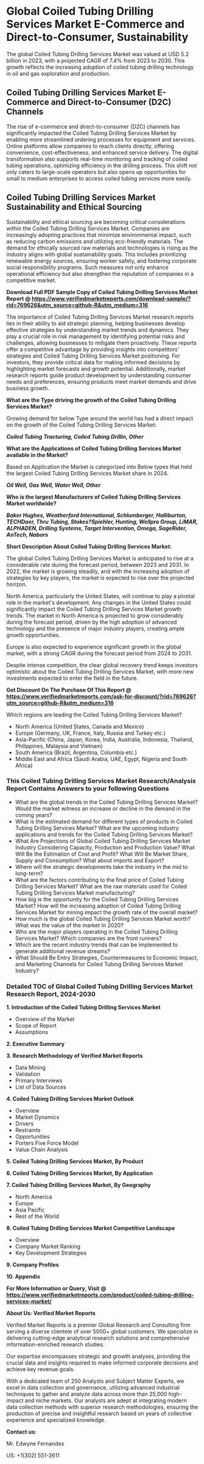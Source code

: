 <h1>Global Coiled Tubing Drilling Services Market E-Commerce and Direct-to-Consumer, Sustainability</h1><p class=""><p>The global Coiled Tubing Drilling Services Market was valued at USD 5.2 billion in 2023, with a projected CAGR of 7.4% from 2023 to 2030. This growth reflects the increasing adoption of coiled tubing drilling technology in oil and gas exploration and production.</p><h2>Coiled Tubing Drilling Services Market E-Commerce and Direct-to-Consumer (D2C) Channels</h2><p>The rise of e-commerce and direct-to-consumer (D2C) channels has significantly impacted the Coiled Tubing Drilling Services Market by enabling more streamlined ordering processes for equipment and services. Online platforms allow companies to reach clients directly, offering convenience, cost-effectiveness, and enhanced service delivery. The digital transformation also supports real-time monitoring and tracking of coiled tubing operations, optimizing efficiency in the drilling process. This shift not only caters to large-scale operators but also opens up opportunities for small to medium enterprises to access coiled tubing services more easily.</p><h2>Coiled Tubing Drilling Services Market Sustainability and Ethical Sourcing</h2><p>Sustainability and ethical sourcing are becoming critical considerations within the Coiled Tubing Drilling Services Market. Companies are increasingly adopting practices that minimize environmental impact, such as reducing carbon emissions and utilizing eco-friendly materials. The demand for ethically sourced raw materials and technologies is rising as the industry aligns with global sustainability goals. This includes prioritizing renewable energy sources, ensuring worker safety, and fostering corporate social responsibility programs. Such measures not only enhance operational efficiency but also strengthen the reputation of companies in a competitive market.</p></p><p class=""><strong>Download Full PDF Sample Copy of Coiled Tubing Drilling Services Market Report @ <a href="https://www.verifiedmarketreports.com/download-sample/?rid=769626&utm_source=github-R&utm_medium=316" target="_blank">https://www.verifiedmarketreports.com/download-sample/?rid=769626&utm_source=github-R&utm_medium=316</a></strong></p><p>The importance of&nbsp;Coiled Tubing Drilling Services Market research reports lies in their ability to aid strategic planning, helping businesses develop effective strategies by understanding market trends and dynamics. They play a crucial role in risk management by identifying potential risks and challenges, allowing businesses to mitigate them proactively. These reports offer a competitive advantage by providing insights into competitors' strategies and Coiled Tubing Drilling Services Market positioning. For investors, they provide critical data for making informed decisions by highlighting market forecasts and growth potential. Additionally, market research reports guide product development by understanding consumer needs and preferences, ensuring products meet market demands and drive business growth.</p><p><strong>What are the&nbsp;Type driving the growth of the Coiled Tubing Drilling Services Market?</strong></p><p id="" class="">Growing demand for below Type around the world has had a direct impact on the growth of the Coiled Tubing Drilling Services Market:</p><p class=""><em><strong>Coiled Tubing Tracturing, Coiled Tubing Drillin, Other</strong></em></p><p class=""><strong>What are the&nbsp;Applications&nbsp;of Coiled Tubing Drilling Services Market available in the Market?</strong></p><p id="" class="">Based on Application the Market is categorized into Below types that held the largest Coiled Tubing Drilling Services Market share In 2024.</p><p class=""><em><strong>Oil Well, Gas Well, Water Well, Other</strong></em></p><p class=""><strong>Who is the largest Manufacturers of Coiled Tubing Drilling Services Market worldwide?</strong></p><p><em><strong>Baker Hughes, Weatherford International, Schlumberger, Halliburton, TECHDaer, Thru Tubing, Stokes?Spiehler, Hunting, Wellpro Group, LiMAR, ALPHADEN, Drilling Systems, Target Intervention, Omega, SageRider, AnTech, Nabors</strong></em></p><p id="" class=""><strong>Short Description About Coiled Tubing Drilling Services Market:</strong></p><p>The global Coiled Tubing Drilling Services Market is anticipated to rise at a considerable rate during the forecast period, between 2023 and 2031. In 2022, the market is growing steadily, and with the increasing adoption of strategies by key players, the market is expected to rise over the projected horizon.</p><p>North America, particularly the United States, will continue to play a pivotal role in the market's development. Any changes in the United States could significantly impact the Coiled Tubing Drilling Services Market growth trends. The market in North America is projected to grow considerably during the forecast period, driven by the high adoption of advanced technology and the presence of major industry players, creating ample growth opportunities.</p><p>Europe is also expected to experience significant growth in the global market, with a strong CAGR during the forecast period from 2024 to 2031.</p><p>Despite intense competition, the clear global recovery trend keeps investors optimistic about the Coiled Tubing Drilling Services Market, with more new investments expected to enter the field in the future.</p><p id="" class=""><strong>Get Discount On The Purchase Of This Report @ <a href="https://www.verifiedmarketreports.com/ask-for-discount/?rid=769626?utm_source=github-R&utm_medium=316" target="_blank">https://www.verifiedmarketreports.com/ask-for-discount/?rid=769626?utm_source=github-R&utm_medium=316</a></strong></p><p class="">Which regions are leading the Coiled Tubing Drilling Services Market?</p><ul><li>North America (United States, Canada and Mexico)</li><li>Europe (Germany, UK, France, Italy, Russia and Turkey etc.)</li><li>Asia-Pacific (China, Japan, Korea, India, Australia, Indonesia, Thailand, Philippines, Malaysia and Vietnam)</li><li>South America (Brazil, Argentina, Columbia etc.)</li><li>Middle East and Africa (Saudi Arabia, UAE, Egypt, Nigeria and South Africa)</li></ul><h3 id="" class="">This Coiled Tubing Drilling Services Market Research/Analysis Report Contains Answers to your following Questions</h3><ul><li>What are the global trends in the Coiled Tubing Drilling Services Market? Would the market witness an increase or decline in the demand in the coming years?</li><li>What is the estimated demand for different types of products in Coiled Tubing Drilling Services Market? What are the upcoming industry applications and trends for the Coiled Tubing Drilling Services Market?</li><li>What Are Projections of Global Coiled Tubing Drilling Services Market Industry Considering Capacity, Production and Production Value? What Will Be the Estimation of Cost and Profit? What Will Be Market Share, Supply and Consumption? What about imports and Export?</li><li>Where will the strategic developments take the industry in the mid to long-term?</li><li>What are the factors contributing to the final price of Coiled Tubing Drilling Services Market? What are the raw materials used for Coiled Tubing Drilling Services Market manufacturing?</li><li>How big is the opportunity for the Coiled Tubing Drilling Services Market? How will the increasing adoption of Coiled Tubing Drilling Services Market for mining impact the growth rate of the overall market?</li><li>How much is the global Coiled Tubing Drilling Services Market worth? What was the value of the market In 2020?</li><li>Who are the major players operating in the Coiled Tubing Drilling Services Market? Which companies are the front runners?</li><li>Which are the recent industry trends that can be implemented to generate additional revenue streams?</li><li>What Should Be Entry Strategies, Countermeasures to Economic Impact, and Marketing Channels for Coiled Tubing Drilling Services Market Industry?</li></ul><h3 id="" class="">Detailed TOC of Global Coiled Tubing Drilling Services Market Research Report, 2024-2030</h3><p id="" class=""><strong>1. Introduction of the Coiled Tubing Drilling Services Market</strong></p><ul><li>Overview of the Market</li><li>Scope of Report</li><li>Assumptions</li></ul><p id="" class=""><strong>2. Executive Summary</strong></p><p id="" class=""><strong>3. Research Methodology of Verified Market Reports</strong></p><ul><li>Data Mining</li><li>Validation</li><li>Primary Interviews</li><li>List of Data Sources</li></ul><p id="" class=""><strong>4. Coiled Tubing Drilling Services Market Outlook</strong></p><ul><li>Overview</li><li>Market Dynamics</li><li>Drivers</li><li>Restraints</li><li>Opportunities</li><li>Porters Five Force Model</li><li>Value Chain Analysis</li></ul><p id="" class=""><strong>5. Coiled Tubing Drilling Services Market, By Product</strong></p><p id="" class=""><strong>6. Coiled Tubing Drilling Services Market, By Application</strong></p><p id="" class=""><strong>7. Coiled Tubing Drilling Services Market, By Geography</strong></p><ul><li>North America</li><li>Europe</li><li>Asia Pacific</li><li>Rest of the World</li></ul><p id="" class=""><strong>8. Coiled Tubing Drilling Services Market Competitive Landscape</strong></p><ul><li>Overview</li><li>Company Market Ranking</li><li>Key Development Strategies</li></ul><p id="" class=""><strong>9. Company Profiles</strong></p><p id="" class=""><strong>10. Appendix</strong></p><p id="" class=""><strong>For More Information or Query, Visit @ <a href="https://www.verifiedmarketreports.com/product/coiled-tubing-drilling-services-market/" target="_blank">https://www.verifiedmarketreports.com/product/coiled-tubing-drilling-services-market/</a></strong></p><p id="" class=""><strong>About Us: Verified Market Reports</strong></p><p id="" class="">Verified Market Reports is a premier Global Research and Consulting firm serving a diverse clientele of over 5000+ global customers. We specialize in delivering cutting-edge analytical research solutions and comprehensive information-enriched research studies.</p><p id="" class="">Our expertise encompasses strategic and growth analyses, providing the crucial data and insights required to make informed corporate decisions and achieve key revenue goals.</p><p id="" class="">With a dedicated team of 250 Analysts and Subject Matter Experts, we excel in data collection and governance, utilizing advanced industrial techniques to gather and analyze data across more than 25,000 high-impact and niche markets. Our analysts are adept at integrating modern data collection methods with superior research methodologies, ensuring the production of precise and insightful research based on years of collective experience and specialized knowledge.</p><p id="" class=""><strong>Contact us:</strong></p><p id="" class="">Mr. Edwyne Fernandes</p><p id="" class="">US: +1(302) 551-2611</p>